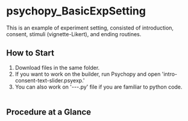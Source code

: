 # psychopy_BasicExpSetting
This is an example of experiment setting, consisted of introduction, consent, stimuli (vignette-Likert), and ending routines.

## How to Start
1. Download files in the same folder.
2. If you want to work on the builder, run Psychopy and open 'intro-consent-text-slider.psyexp.'
3. You can also work on '---.py' file if you are familiar to python code.
<br><br>

## Procedure at a Glance

<img scr=/images/procedure>

